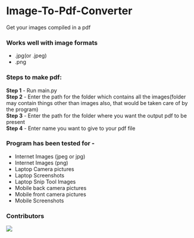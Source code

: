 # Image-To-Pdf-Converter
Get your images compiled in a pdf

### Works well with image formats
- .jpg(or .jpeg)
- .png


### Steps to make pdf:
<b>Step 1</b> - Run main.py <br>
<b>Step 2</b> - Enter the path for the folder which contains all the images(folder may contain things other than images also, that would be taken care of by the program) <br>
<b>Step 3</b> - Enter the path for the folder where you want the output pdf to be present <br>
<b>Step 4</b> - Enter name you want to give to your pdf file <br>


### Program has been tested for -
- Internet Images (jpeg or jpg)
- Internet Images (png)
- Laptop Camera pictures
- Laptop Screenshots
- Laptop Snip Tool Images
- Mobile back camera pictures
- Mobile front camera pictures
- Mobile Screenshots


### Contributors

[![](https://github.com/SarthakKeshari.png?size=50)](https://github.com/SarthakKeshari)
